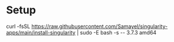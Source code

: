 # Setup

curl -fsSL https://raw.githubusercontent.com/Samayel/singularity-apps/main/install-singularity | sudo -E bash -s -- 3.7.3 amd64
